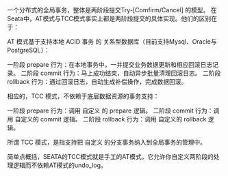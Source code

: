 一个分布式的全局事务，整体是两阶段提交Try-[Comfirm/Cancel] 的模型。
在Seata中，AT模式与TCC模式事实上都是两阶段提交的具体实现。他们的区别在于：

AT 模式基于支持本地 ACID 事务 的 关系型数据库（目前支持Mysql、Oracle与PostgreSQL）：

一阶段 prepare 行为：在本地事务中，一并提交业务数据更新和相应回滚日志记录。
二阶段 commit 行为：马上成功结束，自动异步批量清理回滚日志。
二阶段 rollback 行为：通过回滚日志，自动生成补偿操作，完成数据回滚。

相应的，TCC 模式，不依赖于底层数据资源的事务支持：

一阶段 prepare 行为：调用 自定义 的 prepare 逻辑。
二阶段 commit 行为：调用 自定义的 commit 逻辑。
二阶段 rollback 行为：调用 自定义的 rollback 逻辑。

所谓 TCC 模式，是指支持把 自定义 的分支事务纳入到全局事务的管理中。

简单点概括，SEATA的TCC模式就是手工的AT模式，它允许你自定义两阶段的处理逻辑而不依赖AT模式的undo_log。